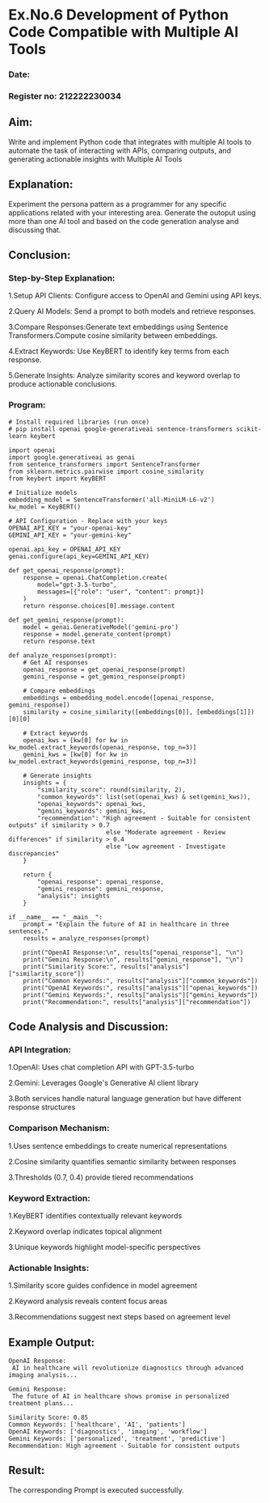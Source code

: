 # Ex.No.6 Development of Python Code Compatible with Multiple AI Tools

### Date:
### Register no: 212222230034
## Aim: 

Write and implement Python code that integrates with multiple AI tools to automate the task of interacting with APIs, comparing outputs, and generating actionable insights with Multiple AI Tools

## Explanation:
Experiment the persona pattern as a programmer for any specific applications related with your interesting area. 
Generate the outoput using more than one AI tool and based on the code generation analyse and discussing that. 

## Conclusion:
### Step-by-Step Explanation:

1.Setup API Clients: Configure access to OpenAI and Gemini using API keys.

2.Query AI Models: Send a prompt to both models and retrieve responses.

3.Compare Responses:Generate text embeddings using Sentence Transformers.Compute cosine similarity between embeddings.

4.Extract Keywords: Use KeyBERT to identify key terms from each response.

5.Generate Insights: Analyze similarity scores and keyword overlap to produce actionable conclusions.

### Program:
```
# Install required libraries (run once)
# pip install openai google-generativeai sentence-transformers scikit-learn keybert

import openai
import google.generativeai as genai
from sentence_transformers import SentenceTransformer
from sklearn.metrics.pairwise import cosine_similarity
from keybert import KeyBERT

# Initialize models
embedding_model = SentenceTransformer('all-MiniLM-L6-v2')
kw_model = KeyBERT()

# API Configuration - Replace with your keys
OPENAI_API_KEY = "your-openai-key"
GEMINI_API_KEY = "your-gemini-key"

openai.api_key = OPENAI_API_KEY
genai.configure(api_key=GEMINI_API_KEY)

def get_openai_response(prompt):
    response = openai.ChatCompletion.create(
        model="gpt-3.5-turbo",
        messages=[{"role": "user", "content": prompt}]
    )
    return response.choices[0].message.content

def get_gemini_response(prompt):
    model = genai.GenerativeModel('gemini-pro')
    response = model.generate_content(prompt)
    return response.text

def analyze_responses(prompt):
    # Get AI responses
    openai_response = get_openai_response(prompt)
    gemini_response = get_gemini_response(prompt)
    
    # Compare embeddings
    embeddings = embedding_model.encode([openai_response, gemini_response])
    similarity = cosine_similarity([embeddings[0]], [embeddings[1]])[0][0]
    
    # Extract keywords
    openai_kws = [kw[0] for kw in kw_model.extract_keywords(openai_response, top_n=3)]
    gemini_kws = [kw[0] for kw in kw_model.extract_keywords(gemini_response, top_n=3)]
    
    # Generate insights
    insights = {
        "similarity_score": round(similarity, 2),
        "common_keywords": list(set(openai_kws) & set(gemini_kws)),
        "openai_keywords": openai_kws,
        "gemini_keywords": gemini_kws,
        "recommendation": "High agreement - Suitable for consistent outputs" if similarity > 0.7 
                           else "Moderate agreement - Review differences" if similarity > 0.4 
                           else "Low agreement - Investigate discrepancies"
    }
    
    return {
        "openai_response": openai_response,
        "gemini_response": gemini_response,
        "analysis": insights
    }

if __name__ == "__main__":
    prompt = "Explain the future of AI in healthcare in three sentences."
    results = analyze_responses(prompt)
    
    print("OpenAI Response:\n", results["openai_response"], "\n")
    print("Gemini Response:\n", results["gemini_response"], "\n")
    print("Similarity Score:", results["analysis"]["similarity_score"])
    print("Common Keywords:", results["analysis"]["common_keywords"])
    print("OpenAI Keywords:", results["analysis"]["openai_keywords"])
    print("Gemini Keywords:", results["analysis"]["gemini_keywords"])
    print("Recommendation:", results["analysis"]["recommendation"])
```
## Code Analysis and Discussion:

### API Integration:

1.OpenAI: Uses chat completion API with GPT-3.5-turbo

2.Gemini: Leverages Google's Generative AI client library

3.Both services handle natural language generation but have different response structures

### Comparison Mechanism:

1.Uses sentence embeddings to create numerical representations

2.Cosine similarity quantifies semantic similarity between responses

3.Thresholds (0.7, 0.4) provide tiered recommendations

### Keyword Extraction:

1.KeyBERT identifies contextually relevant keywords

2.Keyword overlap indicates topical alignment

3.Unique keywords highlight model-specific perspectives

### Actionable Insights:

1.Similarity score guides confidence in model agreement

2.Keyword analysis reveals content focus areas

3.Recommendations suggest next steps based on agreement level


## Example Output:
```
OpenAI Response:
 AI in healthcare will revolutionize diagnostics through advanced imaging analysis... 

Gemini Response:
 The future of AI in healthcare shows promise in personalized treatment plans... 

Similarity Score: 0.85
Common Keywords: ['healthcare', 'AI', 'patients']
OpenAI Keywords: ['diagnostics', 'imaging', 'workflow']
Gemini Keywords: ['personalized', 'treatment', 'predictive']
Recommendation: High agreement - Suitable for consistent outputs
```

## Result:
The corresponding Prompt is executed successfully.
